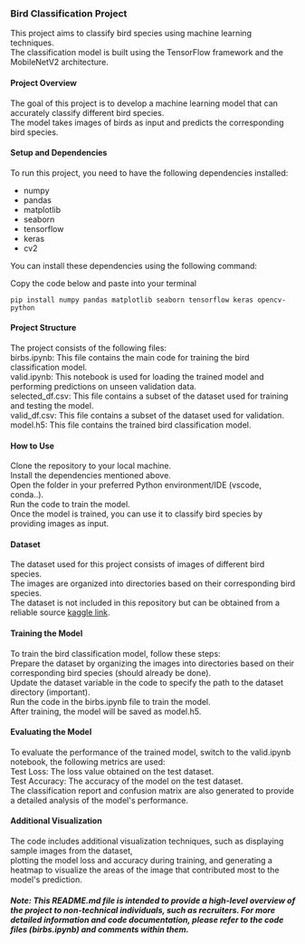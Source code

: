 ### Bird Classification Project
This project aims to classify bird species using machine learning techniques.  
The classification model is built using the TensorFlow framework and the MobileNetV2 architecture.

#### Project Overview
The goal of this project is to develop a machine learning model that can accurately classify different bird species.  
The model takes images of birds as input and predicts the corresponding bird species.

#### Setup and Dependencies
To run this project, you need to have the following dependencies installed:  
- numpy  
- pandas  
- matplotlib  
- seaborn  
- tensorflow  
- keras  
- cv2

You can install these dependencies using the following command:

Copy the code below and paste into your terminal
```
pip install numpy pandas matplotlib seaborn tensorflow keras opencv-python
```
#### Project Structure  
The project consists of the following files:  
birbs.ipynb: This file contains the main code for training the bird classification model.  
valid.ipynb: This notebook is used for loading the trained model and performing predictions on unseen validation data.  
selected_df.csv: This file contains a subset of the dataset used for training and testing the model.  
valid_df.csv: This file contains a subset of the dataset used for validation.  
model.h5: This file contains the trained bird classification model.  

#### How to Use
Clone the repository to your local machine.  
Install the dependencies mentioned above.  
Open the folder in your preferred Python environment/IDE (vscode, conda..).  
Run the code to train the model.  
Once the model is trained, you can use it to classify bird species by providing images as input.  

#### Dataset
The dataset used for this project consists of images of different bird species.  
The images are organized into directories based on their corresponding bird species.  
The dataset is not included in this repository but can be obtained from a reliable source [kaggle link](https://www.kaggle.com/datasets/gpiosenka/100-bird-species).

#### Training the Model
To train the bird classification model, follow these steps:  
Prepare the dataset by organizing the images into directories based on their corresponding bird species (should already be done).  
Update the dataset variable in the code to specify the path to the dataset directory (important).  
Run the code in the birbs.ipynb file to train the model.  
After training, the model will be saved as model.h5.

#### Evaluating the Model
To evaluate the performance of the trained model, switch to the valid.ipynb notebook, the following metrics are used:  
Test Loss: The loss value obtained on the test dataset.  
Test Accuracy: The accuracy of the model on the test dataset.  
The classification report and confusion matrix are also generated to provide a detailed analysis of the model's performance.  

#### Additional Visualization
The code includes additional visualization techniques, such as displaying sample images from the dataset,  
plotting the model loss and accuracy during training, and generating a heatmap to visualize the areas of the image that contributed most to the model's prediction.

##### Note: This README.md file is intended to provide a high-level overview of the project to non-technical individuals, such as recruiters. For more detailed information and code documentation, please refer to the code files (birbs.ipynb) and comments within them.
